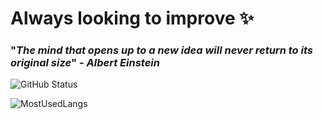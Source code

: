 # Always looking to improve ✨

### "_The mind that opens up to a new idea will never return to its original size_" - _Albert Einstein_

![GitHub Status](https://github-readme-stats.vercel.app/api?username=danielusi&count_private=true&theme=nightowl&show_icons=true)

![MostUsedLangs](https://github-readme-stats.vercel.app/api/top-langs/?username=danielusi&theme=nightowl&layout=compact&langs_count=8)
